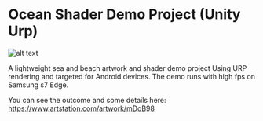# Ocean Shader Demo Project (Unity Urp)

![alt text](https://cdna.artstation.com/p/assets/images/images/037/022/720/large/baris-cigal-lovesea-thmb.jpg)


A lightweight sea and beach artwork and shader demo project
Using URP rendering and targeted for Android devices.
The demo runs with high fps on Samsung s7 Edge.

You can see the outcome and some details here:
https://www.artstation.com/artwork/mDoB98

